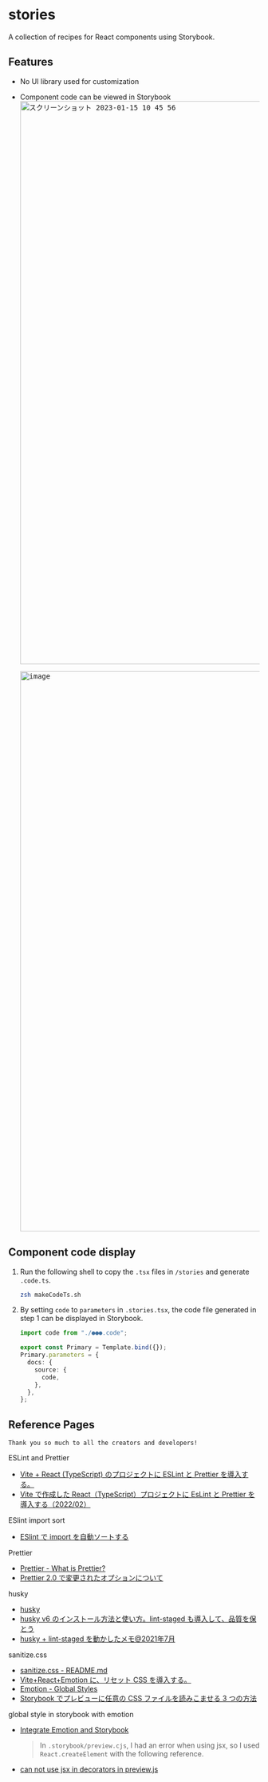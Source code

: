# stories

A collection of recipes for React components using Storybook.

## Features

- No UI library used for customization
- Component code can be viewed in Storybook
  <kbd><img width="1126" alt="スクリーンショット 2023-01-15 10 45 56" src="https://user-images.githubusercontent.com/58542313/212509595-b82af5df-d48b-4103-a74e-49f309e99fa4.png"></kbd>

  <kbd><img width="1120" alt="image" src="https://user-images.githubusercontent.com/58542313/212509943-0227c5b9-eef4-4f73-ada6-56da6ac526f0.png"></kbd>

## Component code display

1. Run the following shell to copy the `.tsx` files in `/stories` and generate `.code.ts`.
   ```zsh
   zsh makeCodeTs.sh
   ```
2. By setting `code` to `parameters` in `.stories.tsx`, the code file generated in step 1 can be displayed in Storybook.

   ```ts
   import code from "./●●●.code";

   export const Primary = Template.bind({});
   Primary.parameters = {
     docs: {
       source: {
         code,
       },
     },
   };
   ```

## Reference Pages

`Thank you so much to all the creators and developers!`

ESLint and Prettier

- [Vite + React (TypeScript) のプロジェクトに ESLint と Prettier を導入する。](https://chaika.hatenablog.com/entry/2022/05/15/150000)
- [Vite で作成した React（TypeScript）プロジェクトに EsLint と Prettier を導入する（2022/02）](https://zenn.dev/longbridge/articles/ae3aa36cf17d73)

ESlint import sort

- [ESlint で import を自動ソートする](https://zenn.dev/riemonyamada/articles/02e8c172e1eeb1)

Prettier

- [Prettier - What is Prettier?](https://prettier.io/docs/en/index.html)
- [Prettier 2.0 で変更されたオプションについて](https://meetup-jp.toast.com/3602)

husky

- [husky](https://typicode.github.io/husky/#/)
- [husky v6 のインストール方法と使い方。lint-staged も導入して、品質を保とう](https://fwywd.com/tech/husky-setup)
- [husky + lint-staged を動かしたメモ@2021年7月](https://zenn.dev/seya/articles/c908d88df0a587)

sanitize.css

- [sanitize.css - README.md](https://github.com/csstools/sanitize.css#readme)
- [Vite+React+Emotion に、リセット CSS を導入する。](https://zenn.dev/longbridge/articles/e2150329bad160)
- [Emotion - Global Styles](https://emotion.sh/docs/globals)
- [Storybook でプレビューに任意の CSS ファイルを読みこませる 3 つの方法](https://qiita.com/judah/items/ee735a899bf3782d7222)

global style in storybook with emotion

- [Integrate Emotion and Storybook](https://storybook.js.org/recipes/@emotion/styled)
  > In `.storybook/preview.cjs`, I had an error when using jsx, so I used `React.createElement` with the following reference.
- [can not use jsx in decorators in preview.js](https://github.com/storybookjs/storybook/issues/14742)
